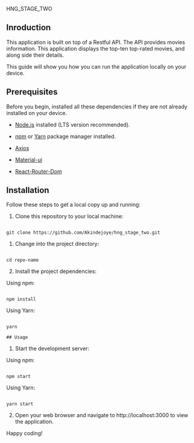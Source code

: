 HNG_STAGE_TWO

## Inroduction

This application is built on top of a Restful API. The API provides movies
information. This application displays the top-ten top-rated movies, and along side their details.

This guide will show you how you can run the application locally on your device.

## Prerequisites

Before you begin, installed all these dependencies if they are not already installed on your device.

- [Node.js](https://nodejs.org/) installed (LTS version recommended).

- [npm](https://www.npmjs.com/) or [Yarn](https://yarnpkg.com/) package manager installed.

- [Axios](https://www.npmjs.com/package/axios)

- [Material-ui](https://mui.com/material-ui/getting-started/installation/)

- [React-Router-Dom](https://www.npmjs.com/package/react-router-dom)

## Installation

Follow these steps to get a local copy up and running:

1. Clone this repository to your local machine:

```shell

git clone https://github.com/Akindejoye/hng_stage_two.git

```

1. Change into the project directory:

```shell

cd repo-name

```

2. Install the project dependencies:

Using npm:

```shell

npm install

```

Using Yarn:

```shell

yarn

```

    ## Usage

1.  Start the development server:

Using npm:

```shell

npm start

```

Using Yarn:

```shell

yarn start

```

2. Open your web browser and navigate to http://localhost:3000 to view the application.

Happy coding!
